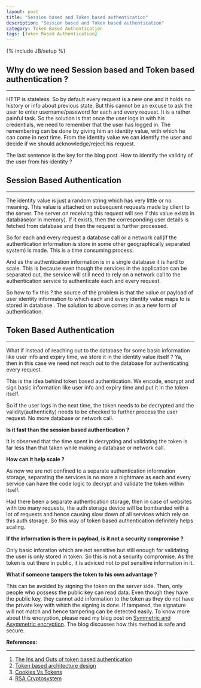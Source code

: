 ```yaml
---
layout: post
title: "Session based and Token based authentication"
description: "Session based and Token based authentication"
category: Token Based Authentication
tags: [Token Based Authentication]
---
```

{% include JB/setup %}

## Why do we need Session based and Token based authentication ?

***

HTTP is stateless. So by default every request is a new one and it holds no history or info about previous state.
But this cannot be an excuse to ask the user to enter username/password for each and every request. It is a rather
painful task.
So the solution is that once the user logs in with his credentials, we need to remember that the user has logged in.
The remembering can be done by giving him an identity value, with which he can come in next time. From the identity value we
can identify the user and decide if we should acknowledge/reject his request.

The last sentence is the key for the blog post. How to identify the validity of the user from his identity ?

## Session Based Authentication

***

The identity value is just a random string which has very little or no meaning. This value is attached on subsequent requests 
made by client to the server. The server on receiving this request will see if this value exists in database(or in memory).
If it exists, then the corresponding user details is fetched from database and then the request is further processed.

So for each and every request a database call or a network call(if the authentication information is store in some other geographically
separated system) is made. This is a time consuming process.

And as the authentication information is in a single database it is hard to scale. This is because even though
the services in the application can be separated out, the service will still need to rely on a network
call to the authentication service to authenticate each and every request.

So how to fix this ? the source of the problem is that the value or payload of user identity information to which each and
every identity value maps to is stored in database .
The solution to above comes in as a new form of authentication.


## Token Based Authentication

***

What if instead of reaching out to the database for some basic information like user info and expiry time, we store
it in the identity value itself ? Ya, then in this case we need not reach out to the database for authenticating
every request.

This is the idea behind token based authentication. We encode, encrypt and sign basic information like user info and expiry time
and put it in the token itself.

So if the user logs in the next time, the token needs to be decrypted and the validity(authenticity) needs to be checked to further
process the user request. No more database or network call.

**Is it fast than the session based authentication ?**

It is observed that the time spent in decrypting and validating the token is far less than that taken while
making a database or network call.

**How can it help scale ?**

As now we are not confined to a separate authentication information storage, separating the services is
no more a nightmare as each and every service can have the code logic to decrypt and validate the token within
itself.

Had there been a separate authentication storage, then in case of websites with too many requests, the auth storage
device will be bombarded with a lot of requests and hence causing slow down of all services which rely on this auth
storage. So this way of token based authentication definitely helps scaling.

**If the information is there in payload, is it not a security compromise ?**

Only basic inforation which are not sensitive but still enough for validating the user is only stored in token.
So this is not a security compromise.
As the token is out there in public, it is adviced not to put sensitive information in it.

**What if someone tampers the token to his own advantage ?**

This can be avoided by signing the token on the server side. Then, only people who possess the public
key can read data. Even though they have the public key, they cannot add information to the token
as they do not have the private key with which the signing is done. If tampered, the signature will not match
and hence tampering can be detected easily. To know more about this encryption, please read my blog post on
[Symmetric and Asymmetric encryption](http://harishatgithub.github.io/cryptography/2015/12/20/public-key-private-key/).
The blog discusses how this method is safe and secure.

**References:**

***


1. [The Ins and Outs of token based authentication](https://scotch.io/tutorials/the-ins-and-outs-of-token-based-authentication)
2. [Token based architecture design](https://www.youtube.com/watch?v=xgkNe6R4Un0)
3. [Cookies Vs Tokens](https://auth0.com/blog/2014/01/07/angularjs-authentication-with-cookies-vs-token/)
4. [RSA Cryptosystem](https://en.wikipedia.org/wiki/RSA_(cryptosystem))

